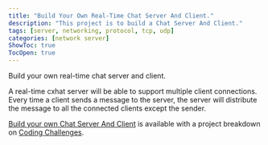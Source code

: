 ```yaml
---
title: "Build Your Own Real-Time Chat Server And Client."
description: "This project is to build a Chat Server And Client."
tags: [server, networking, protocol, tcp, udp]
categories: [network server]
ShowToc: true
TocOpen: true
---
```


Build your own real-time chat server and client.

<!--more-->

A real-time cxhat server will be able to support multiple client connections. Every time a client sends a message to the server, the server will distribute the message to all the connected clients except the sender.

[Build your own Chat Server And Client](https://codingchallenges.fyi/challenges/challenge-realtime-chat) is available with a project breakdown on [Coding Challenges](https://codingchallenges.fyi/).